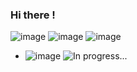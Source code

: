 ### Hi there !

![image](https://img.shields.io/badge/Amazon_AWS-FF9900?style=for-the-badge&logo=amazonaws&logoColor=white) ![image](https://img.shields.io/badge/microsoft%20azure-0089D6?style=for-the-badge&logo=microsoft-azure&logoColor=white) ![image](https://img.shields.io/badge/Google_Cloud-4285F4?style=for-the-badge&logo=google-cloud&logoColor=white)

- ![image](https://img.shields.io/badge/Python-FFD43B?style=for-the-badge&logo=python&logoColor=blue) ![In progress...](https://github.com/CyrisXD/CyrisXD/raw/master/header.gif)




<!--
**brunahreis/brunahreis** is a ✨ _special_ ✨ repository because its `README.md` (this file) appears on your GitHub profile.

Here are some ideas to get you started:

- 🔭 I’m currently working on ...
- 🌱 I’m currently learning ...
- 👯 I’m looking to collaborate on ...
- 🤔 I’m looking for help with ...
- 💬 Ask me about ...
- 📫 How to reach me: ...
- 😄 Pronouns: ...
- ⚡ Fun fact: ...
-->
